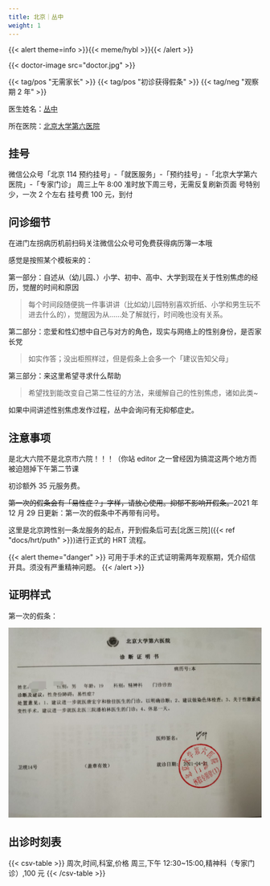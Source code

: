 ```yaml
---
title: 北京｜丛中
weight: 1
---
```


{{< alert theme=info >}}{{< meme/hybl >}}{{< /alert >}}

{{< doctor-image src="doctor.jpg" >}}

{{< tag/pos "无需家长" >}} {{< tag/pos "初诊获得假条" >}}
{{< tag/neg "观察期 2 年" >}}

医生姓名：[丛中](https://m.haodf.com/doctor/3990.html)

所在医院：[北京大学第六医院](https://amap.com/place/B000A2EF2C)

## 挂号

微信公众号「北京 114 预约挂号」-「就医服务」-「预约挂号」-「北京大学第六医院」-「专家门诊」
周三上午 8:00 准时放下周三号，无需反复刷新页面
号特别少，一次 2 个左右
挂号费 100 元，到付

## 问诊细节

在进门左拐病历机前扫码关注微信公众号可免费获得病历簿一本哦

感觉是按照某个模板来的：

第一部分：自述从（幼儿园、）小学、初中、高中、大学到现在关于性别焦虑的经历，觉醒的时间和原因

> 每个时间段随便挑一件事讲讲（比如幼儿园特别喜欢折纸、小学和男生玩不进去什么的），觉醒因为从……处了解就行，时间晚也没有关系。

第二部分：恋爱和性幻想中自己与对方的角色，现实与网络上的性别身份，是否家长党

> 如实作答；没出柜照样过，但是假条上会多一个「建议告知父母」

第三部分：来这里希望寻求什么帮助

> 希望找到能改变自己第二性征的方法，来缓解自己的性别焦虑，诸如此类~

如果中间讲述性别焦虑发作过程，丛中会询问有无抑郁症史。

## 注意事项

是北大六院不是北京市六院！！！（你站 editor 之一曾经因为搞混这两个地方而被迫翘掉下午第二节课

初诊额外 35 元服务费。

~~第一次的假条会有「易性症？」字样，请放心使用。抑郁不影响开假条。~~2021 年 12 月 29 日更新：第一次的假条中不再带有问号。

这里是北京跨性别一条龙服务的起点，开到假条后可去[北医三院]({{< ref "docs/hrt/puth" >}})进行正式的 HRT 流程。

{{< alert theme="danger" >}}
可用于手术的正式证明需两年观察期，凭介绍信开具。须没有严重精神问题。
{{< /alert >}}

## 证明样式

第一次的假条：

![假条](leave-1.jpg)

## 出诊时刻表

{{< csv-table >}}
周次,时间,科室,价格
周三,下午 12:30~15:00,精神科（专家门诊）,100 元
{{< /csv-table >}}
